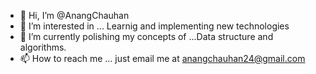 - 👋 Hi, I’m @AnangChauhan
- 👀 I’m interested in ... Learnig and implementing new technologies
- 🌱 I’m currently polishing my concepts of ...Data structure and algorithms. 
- 📫 How to reach me ... just email me at anangchauhan24@gmail.com

<!---
AnangChauhan247/AnangChauhan247 is a ✨ special ✨ repository because its `README.md` (this file) appears on your GitHub profile.
You can click the Preview link to take a look at your changes.
--->
